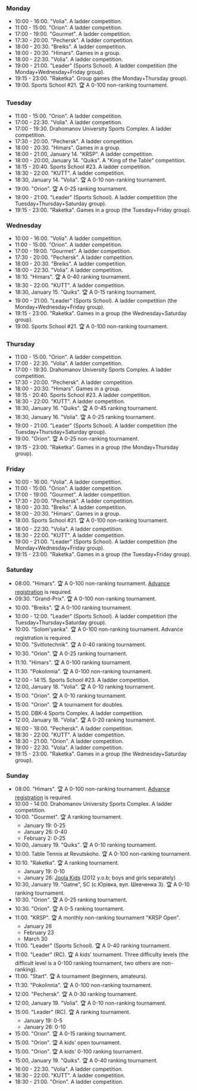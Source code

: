 
<h3 id="monday">Monday</h3>

* 10:00 - 16:00. "Volia". A ladder competition.
* 11:00 - 15:00. "Orion". A ladder competition.
* 17:00 - 19:00. "Gourmet". A ladder competition.
* 17:30 - 20:00. "Pechersk". A ladder competition.
* 18:00 - 20:30. "Breiks". A ladder competition.
* 18:00 - 20:30. "Himars". Games in a group.
* 18:00 - 22:30. "Volia". A ladder competition.
* 19:00 - 21:00. "Leader" (Sports School). A ladder competition (the Monday+Wednesday+Friday group).
* 19:15 - 23:00. "Raketka". Group games (the Monday+Thursday group).
* 19:00. Sports School #21. 🏆 A 0-100 non-ranking tournament.

<h3 id="tuesday">Tuesday</h3>

* 11:00 - 15:00. "Orion". A ladder competition.
* 17:00 - 22:30. "Volia". A ladder competition.
* 17:00 - 19:30. Drahomanov University Sports Complex. A ladder competition.
* 17:30 - 20:00. "Pechersk". A ladder competition.
* 18:00 - 20:30. "Himars". Games in a group.
* 18:00 - 21:00, January 14. "KRSP". A ladder competition.
* 18:00 - 20:00, January 14. "Quiks". A "King of the Table" competition.
* 18:15 - 20:40. Sports School #23. A ladder competition.
* 18:30 - 22:00. "KUTT". A ladder competition.
* 18:30, January 14. "Volia". 🏆 A 0-10 non-ranking tournament.
* 19:00. "Orion". 🏆 A 0-25 ranking tournament.
* 19:00 - 21:00. "Leader" (Sports School). A ladder competition (the Tuesday+Thursday+Saturday group).
* 19:15 - 23:00. "Raketka". Games in a group (the Tuesday+Friday group).

<h3 id="wednesday">Wednesday</h3>

* 10:00 - 16:00. "Volia". A ladder competition.
* 11:00 - 15:00. "Orion". A ladder competition.
* 17:00 - 19:00. "Gourmet". A ladder competition.
* 17:30 - 20:00. "Pechersk". A ladder competition.
* 18:00 - 20:30. "Breiks". A ladder competition.
* 18:00 - 22:30. "Volia". A ladder competition.
* 18:10. "Himars". 🏆 A 0-40 ranking tournament.
* 18:30 - 22:00. "KUTT". A ladder competition.
* 18:30, January 15. "Quiks". 🏆 A 0-15 ranking tournament.
* 19:00 - 21:00. "Leader" (Sports School). A ladder competition (the Monday+Wednesday+Friday group).
* 19:15 - 23:00. "Raketka". Games in a group (the Wednesday+Saturday group).
* 19:00. Sports School #21. 🏆 A 0-100 non-ranking tournament.

<h3 id="thursday">Thursday</h3>

* 11:00 - 15:00. "Orion". A ladder competition.
* 17:00 - 22:30. "Volia". A ladder competition.
* 17:00 - 19:30. Drahomanov University Sports Complex. A ladder competition.
* 17:30 - 20:00. "Pechersk". A ladder competition.
* 18:00 - 20:30. "Himars". Games in a group.
* 18:15 - 20:40. Sports School #23. A ladder competition.
* 18:30 - 22:00. "KUTT". A ladder competition.
* 18:30, January 16. "Quiks". 🏆 A 0-45 ranking tournament.
* 18:30, January 16. "Volia". 🏆 A 0-25 ranking tournament.
* 19:00 - 21:00. "Leader" (Sports School). A ladder competition (the Tuesday+Thursday+Saturday group).
* 19:00. "Orion". 🏆 A 0-25 non-ranking tournament.
* 19:15 - 23:00. "Raketka". Games in a group (the Monday+Thursday group).

<h3 id="friday">Friday</h3>

* 10:00 - 16:00. "Volia". A ladder competition.
* 11:00 - 15:00. "Orion". A ladder competition.
* 17:00 - 19:00. "Gourmet". A ladder competition.
* 17:30 - 20:00. "Pechersk". A ladder competition.
* 18:00 - 20:30. "Breiks". A ladder competition.
* 18:00 - 20:30. "Himars". Games in a group.
* 18:00. Sports School #21. 🏆 A 0-100 non-ranking tournament.
* 18:00 - 22:30. "Volia". A ladder competition.
* 18:30 - 22:00. "KUTT". A ladder competition.
* 19:00 - 21:00. "Leader" (Sports School). A ladder competition (the Monday+Wednesday+Friday group).
* 19:15 - 23:00. "Raketka". Games in a group (the Tuesday+Friday group).

<h3 id="saturday">Saturday</h3>

* 08:00. "Himars". 🏆 A 0-100 non-ranking tournament. [Advance registration](https://t.me/+yOOJ3CrdhyBjNzhi) is required.
* 09:30. "Grand-Prix". 🏆 A 0-100 non-ranking tournament.
* 10:00. "Breiks". 🏆 A 0-100 ranking tournament.
* 10:00 - 12:00. "Leader" (Sports School). A ladder competition (the Tuesday+Thursday+Saturday group).
* 10:00. "Solom'yanka". 🏆 A 0-100 non-ranking tournament. Advance registration is required.
* 10:00. "Svitlotechnik". 🏆 A 0-40 ranking tournament.
* 10:30. "Orion". 🏆 A 0-25 ranking tournament.
* 11:10. "Himars". 🏆 A 0-100 ranking tournament.
* 11:30. "Pokolinnia". 🏆 A 0-100 non-ranking tournament.
* 12:00 - 14:15. Sports School #23. A ladder competition.
* 12:00, January 18. "Volia". 🏆 A 0-10 ranking tournament.
* 15:00. "Orion". 🏆 A 0-10 ranking tournament.
* 15:00. "Orion". 🏆 A tournament for doubles.
* 15:00. DBK-4 Sports Complex. A ladder competition.
* 12:00, January 18. "Volia". 🏆 A 0-20 ranking tournament.
* 16:00 - 18:00. "Pechersk". A ladder competition.
* 18:30 - 22:00. "KUTT". A ladder competition.
* 18:30 - 21:00. "Orion". A ladder competition.
* 19:00 - 22:30. "Volia". A ladder competition.
* 19:15 - 23:00. "Raketka". Games in a group (the Wednesday+Saturday group).

<h3 id="sunday">Sunday</h3>

* 08:00. "Himars". 🏆 A 0-100 non-ranking tournament. [Advance registration](https://t.me/+yOOJ3CrdhyBjNzhi) is required.
* 10:00 - 14:00. Drahomanov University Sports Complex. A ladder competition.
* 10:00. "Gourmet". 🏆 A ranking tournament.
  * January 19: 0-25
  * January 26: 0-40
  * February 2: 0-25
* 10:00, January 19. "Quiks". 🏆 A 0-10 ranking tournament.
* 10:00. Table Tennis at Revutskoho. 🏆 A 0-100 non-ranking tournament.
* 10:10. "Raketka". 🏆 A ranking tournament.
  * January 19: 0-10
  * January 26: [Joola Kids](https://t.me/c/1981806449/1005) (2012 y.o.b; boys and girls separately)
* 10:30, January 19. "Gatne", SC (с.Юрівка, вул. Шевченка 3). 🏆 A 0-10 ranking tournament.
* 10:30. "Orion". 🏆 A 0-25 ranking tournament.
* 10:30. "Orion". 🏆 A 0-5 ranking tournament.
* 11:00. "KRSP". 🏆 A monthly non-ranking tournament "KRSP Open".
  * January 26
  * February 23
  * March 30
* 11:00. "Leader" (Sports School). 🏆 A 0-40 ranking tournament.
* 11:00. "Leader" (RC). 🏆 A kids' tournament. Three difficulty levels (the difficult level is a 0-100 ranking tournament, two others are non-ranking).
* 11:00. "Start". 🏆 A tournament (beginners, amateurs).
* 11:30. "Pokolinnia". 🏆 A 0-100 non-ranking tournament.
* 12:00. "Pechersk". 🏆 A 0-30 ranking tournament.
* 12:00, January 19. "Volia". 🏆 A 0-10 non-ranking tournament.
* 15:00. "Leader" (RC). 🏆 A ranking tournament.
  * January 19: 0-5
  * January 26: 0-10
* 15:00. "Orion". 🏆 A 0-15 ranking tournament.
* 15:00. "Orion". 🏆 A kids' open tournament.
* 15:00. "Orion". 🏆 A kids' 0-100 ranking tournament.
* 15:00, January 19. "Quiks". 🏆 A 0-40 ranking tournament.
* 16:00 - 22:30. "Volia". A ladder competition.
* 18:30 - 22:00. "KUTT". A ladder competition.
* 18:30 - 21:00. "Orion". A ladder competition.
